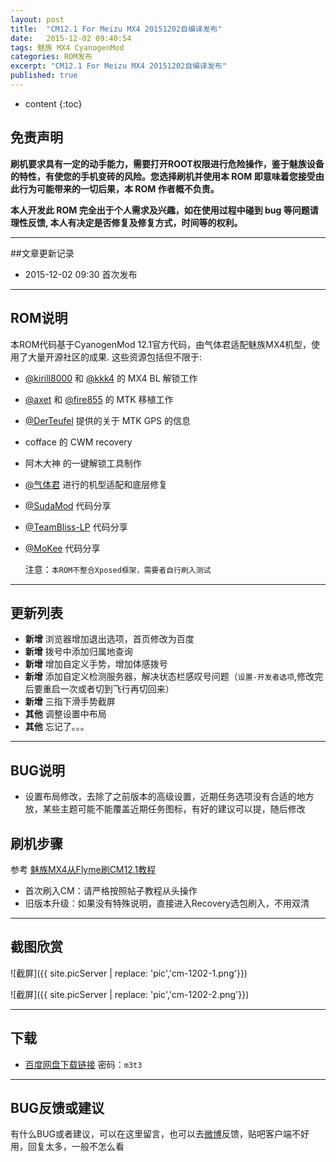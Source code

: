 ```yaml
---
layout: post
title:  "CM12.1 For Meizu MX4 20151202自编译发布"
date:   2015-12-02 09:40:54
tags: 魅族 MX4 CyanogenMod
categories: ROM发布
excerpt: "CM12.1 For Meizu MX4 20151202自编译发布"
published: true
---
```


* content
{:toc}


## 免责声明

**刷机要求具有一定的动手能力，需要打开ROOT权限进行危险操作，鉴于魅族设备的特性，有使您的手机变砖的风险。您选择刷机并使用本 ROM 即意味着您接受由此行为可能带来的一切后果，本 ROM 作者概不负责。**


**本人开发此 ROM 完全出于个人需求及兴趣，如在使用过程中碰到 bug 等问题请理性反馈, 本人有决定是否修复及修复方式，时间等的权利。**

---

##文章更新记录

* 2015-12-02 09:30	 首次发布

---

## ROM说明

本ROM代码基于CyanogenMod 12.1官方代码，由气体君适配魅族MX4机型，使用了大量开源社区的成果. 这些资源包括但不限于:

* [@kirill8000](http://4pda.ru/forum/index.php?showuser=4461476) 和 [@kkk4](http://4pda.ru/forum/index.php?showuser=610367) 的 MX4 BL 解锁工作
* [@axet](https://github.com/axet) 和 [@fire855](https://github.com/fire855) 的 MTK 移植工作
* [@DerTeufel](https://github.com/DerTeufel) 提供的关于 MTK GPS 的信息
* cofface 的 CWM recovery
* 阿木大神 的一键解锁工具制作
* [@气体君](https://github.com/xen0n) 进行的机型适配和底层修复
* [@SudaMod](https://github.com/SudaMod) 代码分享
* [@TeamBliss-LP](https://github.com/TeamBliss-LP) 代码分享
* [@MoKee](https://github.com/MoKee) 代码分享

	注意：`本ROM不整合Xposed框架，需要者自行刷入测试`

---

## 更新列表

* **新增** 浏览器增加退出选项，首页修改为百度
* **新增** 拨号中添加归属地查询
* **新增** 增加自定义手势，增加体感拨号
* **新增** 添加自定义检测服务器，解决状态栏感叹号问题（`设置-开发者选项`,修改完后要重启一次或者切到飞行再切回来）
* **新增** 三指下滑手势截屏
* **其他** 调整设置中布局
* **其他** 忘记了。。。

---

## BUG说明

* 设置布局修改，去除了之前版本的高级设置，近期任务选项没有合适的地方放，某些主题可能不能覆盖近期任务图标，有好的建议可以提，随后修改

## 刷机步骤

  参考 [魅族MX4从Flyme刷CM12.1教程](http://jiaoyilun.github.io/2015/11/25/flyme2cm/)

* 首次刷入CM：请严格按照帖子教程从头操作
* 旧版本升级：如果没有特殊说明，直接进入Recovery选包刷入，不用双清

---

## 截图欣赏

![截屏]({{ site.picServer | replace: 'pic','cm-1202-1.png'}})

![截屏]({{ site.picServer | replace: 'pic','cm-1202-2.png'}})


---

## 下载

* [百度网盘下载链接](http://pan.baidu.com/s/1kTtVR87) 密码：`m3t3`

---

## BUG反馈或建议

  有什么BUG或者建议，可以在这里留言，也可以去[微博](http://weibo.com/jiaoyilun)反馈，贴吧客户端不好用，回复太多，一般不怎么看





